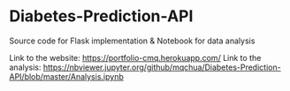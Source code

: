 # Diabetes-Prediction-API
Source code for Flask implementation &amp; Notebook for data analysis

Link to the website: https://portfolio-cmq.herokuapp.com/
Link to the analysis: https://nbviewer.jupyter.org/github/mqchua/Diabetes-Prediction-API/blob/master/Analysis.ipynb
